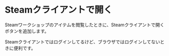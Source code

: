 # Steamクライアントで開く

Steamワークショップのアイテムを閲覧したときに、Steamクライアントで開くボタンを追加します。

Steamクライアントではログインしてるけど、ブラウザではログインしてないときに便利です。

